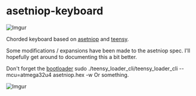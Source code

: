 # asetniop-keyboard

![Imgur](http://i.imgur.com/ffweqWb.jpg)

Chorded keyboard based on [asetniop](http://asetniop.com/) and [teensy](http://www.pjrc.com/teensy/usb_keyboard.html).

Some modifications / expansions have been made to the asetniop spec. I'll hopefully get around to documenting this a bit better.

Don't forget the [bootloader](https://github.com/PaulStoffregen/teensy_loader_cli)
    sudo ./teensy_loader_cli/teensy_loader_cli --mcu=atmega32u4 asetniop.hex -w
Or something.

![Imgur](http://i.imgur.com/Y9XzgFe.jpg)

